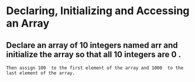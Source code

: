 # Declaring, Initializing and Accessing an Array
## Declare an array of 10  integers named arr  and initialize the array so that all 10 integers are 0 .
`
Then assign 100  to the first element of the array and 1000  to the last element of the array.
`
